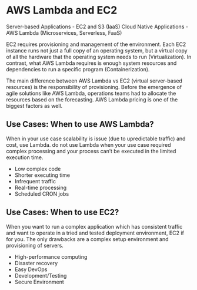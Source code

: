 # AWS Lambda and EC2

Server-based Applications - EC2 and S3 (IaaS)
Cloud Native Applications - AWS Lambda (Microservices, Serverless, FaaS)

EC2 requires provisioning and  management of the environment. Each EC2 instance runs not just a full copy of an operating system, but a virtual copy of all the hardware that the operating system needs to run (Virtualization).  In contrast, what AWS Lambda requires is enough system resources and dependencies to run a specific program (Containerization).


The main difference between AWS Lambda vs EC2 (virtual server-based resources) is the responsibility of provisioning. Before the emergence of agile solutions like AWS Lambda, operations teams had to allocate the resources based on the forecasting. AWS Lambda pricing is one of the biggest factors as well.


## Use Cases: When to use AWS Lambda?
When in your use case scalability is issue (due to upredictable traffic) and cost, use Lambda.
do not use Lambda when your use case required complex processing and your process can’t be executed in the limited execution time.

- Low complex code
- Shorter executing time
- Infrequent traffic
- Real-time processing
- Scheduled CRON jobs
## Use Cases: When to use EC2?
When you want to run a complex application which has consistent traffic and want to operate in a tried and tested deployment environment, EC2 if for you. The only drawbacks are a complex setup environment and provisioning of servers.

- High-performance computing
- Disaster recovery
- Easy DevOps
- Development/Testing
- Secure Environment



